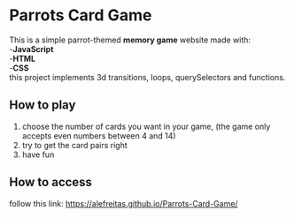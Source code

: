 # Parrots Card Game
This is a simple parrot-themed **memory game** website made with:\
-**JavaScript**\
-**HTML**\
-**CSS**\
this project implements 3d transitions, loops, querySelectors and functions.
## How to play 
1. choose the number of cards you want in your game, (the game only accepts even numbers between 4 and 14)
2. try to get the card pairs right
3. have fun
## How to access
follow this link: <https://alefreitas.github.io/Parrots-Card-Game/>
